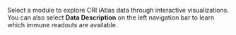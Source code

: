 Select a module to explore CRI iAtlas data through interactive visualizations.
You can also select **Data Description** on the left navigation bar to learn
which immune readouts are available.
    
